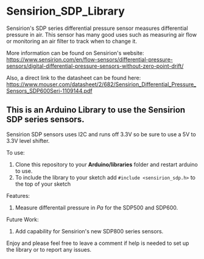 Sensirion_SDP_Library
===================

Sensirion's SDP series differential pressure sensor measures differential pressure in air. 
This sensor has many good uses such as measuring air flow or monitoring an air filter to track when to change it.

More information can be found on Sensirion's website:
https://www.sensirion.com/en/flow-sensors/differential-pressure-sensors/digital-differential-pressure-sensors-without-zero-point-drift/

Also, a direct link to the datasheet can be found here:
https://www.mouser.com/datasheet/2/682/Sensirion_Differential_Pressure_Sensors_SDP600Seri-1109144.pdf

## This is an Arduino Library to use the Sensirion SDP series sensors. 

Sensirion SDP sensors uses I2C and runs off 3.3V so be sure to use a 5V to 3.3V level shifter.

To use:
1. Clone this repository to your **Arduino/libraries** folder and restart arduino to use.
2. To include the library to your sketch add `#include <sensirion_sdp.h>` to the top of your sketch

Features:
1. Measure differentail pressure in *Pa* for the SDP500 and SDP600.

Future Work:
1. Add capability for Sensirion's new SDP800 series sensors.

Enjoy and please feel free to leave a comment if help is needed to set up the library or to report any issues.
